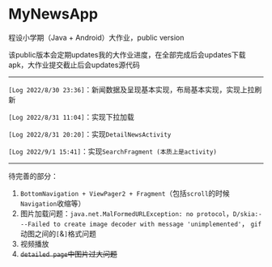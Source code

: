 # MyNewsApp
程设小学期（Java + Android）大作业，public version

该public版本会定期updates我的大作业进度，在全部完成后会updates下载apk，大作业提交截止后会updates源代码

-----------



`[Log 2022/8/30 23:36]`：新闻数据及呈现基本实现，布局基本实现，实现上拉刷新

`[Log 2022/8/31 11:04]`：实现下拉加载

`[Log 2022/8/31 20:20]`：实现`DetailNewsActivity`

`[Log 2022/9/1 15:41]`：实现`SearchFragment (本质上是activity)`

-----------



待完善的部分：

1. `BottomNavigation + ViewPager2 + Fragment`（包括`scroll`的时候`Navigation`收缩等）
2. 图片加载问题：`java.net.MalFormedURLException: no protocol`，`D/skia:---Failed to create image decoder with message 'unimplemented'`， `gif`动图之间的`[`&`]`格式问题
3. 视频播放
3. ~~`detailed page`中图片过大问题~~
